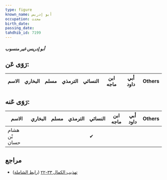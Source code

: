 ```yaml
---
type: figure
known_name: أبو إدريس
occupation: محدث
birth_date:
passing_date:
tahdhib_id: 7199
---
```

##### أبو إدريس غير منسوب

## رَوَى عَن:
| الاسم | البخاري | مسلم | الترمذي | النسائي | ابن ماجه | أبي داود | Others |
| ----- | ------- | ---- | ------- | ------- | -------- | -------- | ------ |
## رَوَى عَنه:
| الاسم         | البخاري | مسلم | الترمذي | النسائي | ابن ماجه | أبي داود | Others |
| ------------- | ------- | ---- | ------- | ------- | -------- | -------- | ------ |
| هشام بْن حسان |         |      |         | ✔       |          |          |        |
## مراجع
- [تهذيب الكمال ٣٣-٢٢](obsidian://open?vault=Tahdhib-al-Kamal&file=Figures/٧١٩٩-أبو%20إدريس%20غير%20منسوب) ([رابط الشاملة](https://shamela.ws/book/3722/17693))